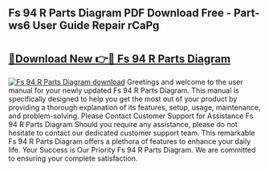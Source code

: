 ## Fs 94 R Parts Diagram PDF Download Free - Part-ws6 User Guide Repair rCaPg

# <h2><a href="http://dfovdq.blite.top/?on=Fs+94+R+Parts+Diagram">🔗Download New 👉🔴 Fs 94 R Parts Diagram</a></h2>

[![Fs 94 R Parts Diagram download](https://i.imgur.com/lujVjoI.png)](http://dfovdq.blite.top/?on=Fs+94+R+Parts+Diagram)
Greetings and welcome to the user manual for your newly updated Fs 94 R Parts Diagram. This manual is specifically designed to help you get the most out of your product by providing a thorough explanation of its features, setup, usage, maintenance, and problem-solving. Please Contact Customer Support for Assistance Fs 94 R Parts Diagram Should you require any assistance, please do not hesitate to contact our dedicated customer support team. This remarkable Fs 94 R Parts Diagram offers a plethora of features to enhance your daily life. Your Success is Our Priority Fs 94 R Parts Diagram. We are committed to ensuring your complete satisfaction.
